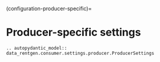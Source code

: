 (configuration-producer-specific)=

# Producer-specific settings

```{eval-rst}
.. autopydantic_model:: data_rentgen.consumer.settings.producer.ProducerSettings
```
